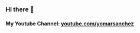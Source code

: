 ### Hi there 👋

#### My Youtube Channel: [youtube.com/yomarsanchez](https://www.youtube.com/channel/UCVKpRto6o7WRi-izbGvQ1gQ?view_as=subscriber)


<!--
**yomarsanchez/yomarsanchez** is a ✨ _special_ ✨ repository because its `README.md` (this file) appears on your GitHub profile.

Here are some ideas to get you started:

- 🔭 I’m currently working on ...
- 🌱 I’m currently learning ...
- 👯 I’m looking to collaborate on ...
- 🤔 I’m looking for help with ...
- 💬 Ask me about ...
- 📫 How to reach me: ...
- 😄 Pronouns: ...
- ⚡ Fun fact: ...
-->
